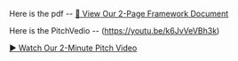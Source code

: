 Here is the pdf -- [📄 View Our 2-Page Framework Document](Hustlers_KumarGautam_Jazzee2025_Documents.pdf)





Here is the PitchVedio -- (https://youtu.be/k6JvVeVBh3k)


[▶️ Watch Our 2-Minute Pitch Video](https://youtu.be/k6JvVeVBh3k)
